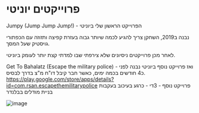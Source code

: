 # פרוייקטים יוניטי

<p dir='rtl' align='right'>

Jumpy (Jump Jump Jump!) - הפרוייקט הראשון שלי ביוניטי

נבנה ב2019, השחקן צריך להגיע לכמה שיותר גבוה בעזרת קפיצה ותזוזה עם הכפתורי גויסטיק שעל המסך.
  
לאחר מכן פרוייקטים ניסיונים שלא צירפתי שבו למדתי קצת יותר לעומק ביוניטי.

Get To Bahalatz (Escape the military police) - ואז פרוייקט נוסף ביוניטי
נבנה לפני כ4 חודשים בכמה ימים, כאשר חבר קיבל דו"ח מ"צ בדרך לבסיס.
https://play.google.com/store/apps/details?id=com.rsan.escapethemilitarypolice
פרוייקט נוסף - 3די - כרגע בעיכוב בעקבות בניית מודלים בבלנדר

![image](https://i.ibb.co/QFt32rJ/ss-01.png)
</p>

